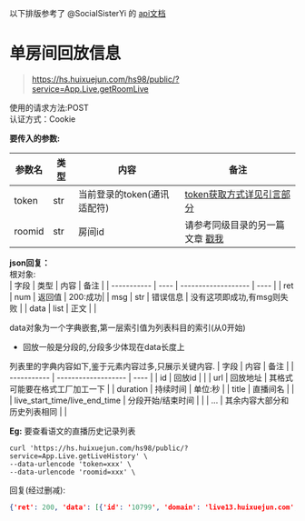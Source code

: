 以下排版参考了 @SocialSisterYi 的 [api文档](https://github.com/SocialSisterYi/bilibili-API-collect/blob/master/login/login_action/password.md)
# 单房间回放信息
>https://hs.huixuejun.com/hs98/public/?service=App.Live.getRoomLive

使用的请求方法:POST  
认证方式：Cookie  

**要传入的参数:**

| 参数名      | 类型 | 内容             |  备注             |
| ----------- | ---- | ---------------- |  ---------------- |
| token | str  | 当前登录的token(通讯适配符)                | [token获取方式详见引言部分](https://github.com/Jackwu945/huixuejun-API-collect/blob/main/intro/introduction.md)        |
| roomid    | str  | 房间id     | 请参考同级目录的另一篇文章 [戳我](https://github.com/Jackwu945/huixuejun-API-collect/blob/main/live/livesubject.md) |

**json回复：**  
根对象:  
| 字段        | 类型 | 内容                | 备注 |
| ----------- | ---- | ------------------- | ---- |
| ret | num  | 返回值 | 200:成功|
| msg | str  | 错误信息 | 没有这项即成功,有msg则失败 |
| data | list  | 正文 | |  

data对象为一个字典嵌套,第一层索引值为列表科目的索引(从0开始)  
+ 回放一般是分段的,分段多少体现在data长度上

列表里的字典内容如下,鉴于元素内容过多,只展示关键内容.
| 字段         | 内容                | 备注 |
| ----------- | ------------------- | ---- |
| id   | 回放id | |
| url   | 回放地址 | 其格式可能要在格式工厂加工一下 |
| duration | 持续时间 | 单位:秒 |
| title   | 直播间名 |  |
| live_start_time/live_end_time   | 分段开始/结束时间 |  |
|  ...  | 其余内容大部分和历史列表相同 |  |


 
**Eg:**
要查看语文的直播历史记录列表  
```shell
curl 'https://hs.huixuejun.com/hs98/public/?service=App.Live.getLiveHistory' \
--data-urlencode 'token=xxx' \
--data-urlencode 'roomid=xxx' \
```
回复(经过删减):
```json
{'ret': 200, 'data': [{'id': '10799', 'domain': 'live13.huixuejun.com', 'app': '21', 'roomid': '60c2a8ddea2b', 'uri': 'http:\\/\\/file.huixuejun.com\\/live\\/m3u8\\/21\\/60c2a8ddea2b\\/2021-06-11-08-53-03_2021-06-11-09-23-03.m3u8', 'duration': '1779.13', 'start_time': '2021-06-11 08:53:02', 'stop_time': '2021-06-11 09:22:42', 'subject_cd': '402', 'subject_name': '高中语文', 'title': '《促织》3', 'status': '2', 'username': '13570993495', 'realname': '马老师', 'class_ids': ',201,202,203,229,', 'class_names': '高一4班,高一5班,高一6班,直播观摩班', 'live_start_time': '2021-05-29 00:00', 'live_end_time': '2023-05-29 00:00:00'}, {'id': '10829', 'domain': 'live13.huixuejun.com', 'app': '21', 'roomid': '60c2a8ddea2b', 'uri': 'http:\\/\\/file.huixuejun.com\\/live\\/m3u8\\/21\\/60c2a8ddea2b\\/2021-06-11-09-23-03_2021-06-11-09-53-03.m3u8', 'duration': '1809.33', 'start_time': '2021-06-11 09:22:42', 'stop_time': '2021-06-11 09:52:52', 'subject_cd': '402', 'subject_name': '高中语文', 'title': '《促织》3', 'status': '2', 'username': '13570993495', 'realname': '马老师', 'class_ids': ',201,202,203,229,', 'class_names': '高一4班,高一5班,高一6班,直播观摩班', 'live_start_time': '2021-05-29 00:00', 'live_end_time': '2023-05-29 00:00:00'}, {'id': '10835', 'domain': 'live13.huixuejun.com', 'app': '21', 'roomid': '60c2a8ddea2b', 'uri': 'http:\\/\\/file.huixuejun.com\\/live\\/m3u8\\/21\\/60c2a8ddea2b\\/2021-06-11-09-53-03_2021-06-11-09-53-32.m3u8', 'duration': '40.27', 'start_time': '2021-06-11 09:52:51', 'stop_time': '2021-06-11 09:53:32', 'subject_cd': '402', 'subject_name': '高中语文', 'title': '《促织》3', 'status': '2', 'username': '13570993495', 'realname': '马老师', 'class_ids': ',201,202,203,229,', 'class_names': '高一4班,高一5班,高一6班,直播观摩班', 'live_start_time': '2021-05-29 00:00', 'live_end_time': '2023-05-29 00:00:00'}], 'msg': ''}
```
